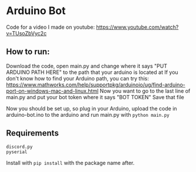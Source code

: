 # Arduino Bot
Code for a video I made on youtube: https://www.youtube.com/watch?v=TUsoZbVyc2c

## How to run:

Download the code, open main.py and change where it says "PUT ARDUINO PATH HERE" to the path that your arduino is located at
If you don't know how to find your Arduino path, you can try this: https://www.mathworks.com/help/supportpkg/arduinoio/ug/find-arduino-port-on-windows-mac-and-linux.html
Now you want to go to the last line of main.py and put your bot token where it says "BOT TOKEN"
Save that file

Now you should be set up, so plug in your Arduino, upload the code in arduino-bot.ino to the arduino
and run main.py with `python main.py`

## Requirements

```
discord.py
pyserial
```

Install with `pip install` with the package name after. 
